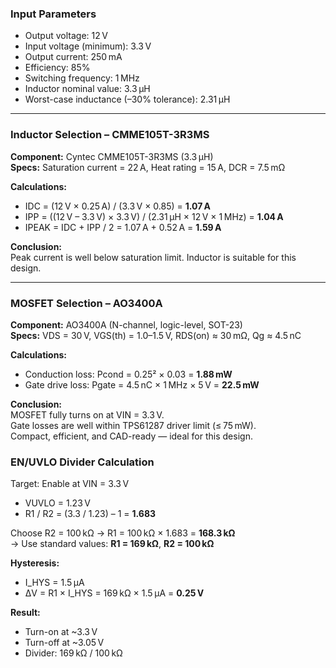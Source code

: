 ### Input Parameters

- Output voltage: 12 V  
- Input voltage (minimum): 3.3 V  
- Output current: 250 mA  
- Efficiency: 85%  
- Switching frequency: 1 MHz  
- Inductor nominal value: 3.3 µH  
- Worst-case inductance (–30% tolerance): 2.31 µH  

---

### Inductor Selection – CMME105T-3R3MS

**Component:** Cyntec CMME105T-3R3MS (3.3 µH)  
**Specs:** Saturation current = 22 A, Heat rating = 15 A, DCR = 7.5 mΩ

**Calculations:**

- IDC = (12 V × 0.25 A) / (3.3 V × 0.85) = **1.07 A**
- IPP = ((12 V – 3.3 V) × 3.3 V) / (2.31 µH × 12 V × 1 MHz) = **1.04 A**
- IPEAK = IDC + IPP / 2 = 1.07 A + 0.52 A = **1.59 A**

**Conclusion:**  
Peak current is well below saturation limit. Inductor is suitable for this design.

---

### MOSFET Selection – AO3400A

**Component:** AO3400A (N-channel, logic-level, SOT-23)  
**Specs:** VDS = 30 V, VGS(th) = 1.0–1.5 V, RDS(on) ≈ 30 mΩ, Qg ≈ 4.5 nC

**Calculations:**

- Conduction loss: Pcond = 0.25² × 0.03 = **1.88 mW**
- Gate drive loss: Pgate = 4.5 nC × 1 MHz × 5 V = **22.5 mW**

**Conclusion:**  
MOSFET fully turns on at VIN = 3.3 V.  
Gate losses are well within TPS61287 driver limit (≤ 75 mW).  
Compact, efficient, and CAD-ready — ideal for this design.

### EN/UVLO Divider Calculation

Target: Enable at VIN = 3.3 V

- VUVLO = 1.23 V  
- R1 / R2 = (3.3 / 1.23) – 1 = **1.683**

Choose R2 = 100 kΩ → R1 = 100 kΩ × 1.683 = **168.3 kΩ**  
→ Use standard values: **R1 = 169 kΩ**, **R2 = 100 kΩ**

**Hysteresis:**

- I_HYS = 1.5 µA  
- ΔV = R1 × I_HYS = 169 kΩ × 1.5 µA = **0.25 V**

**Result:**  
- Turn-on at ~3.3 V  
- Turn-off at ~3.05 V  
- Divider: 169 kΩ / 100 kΩ
